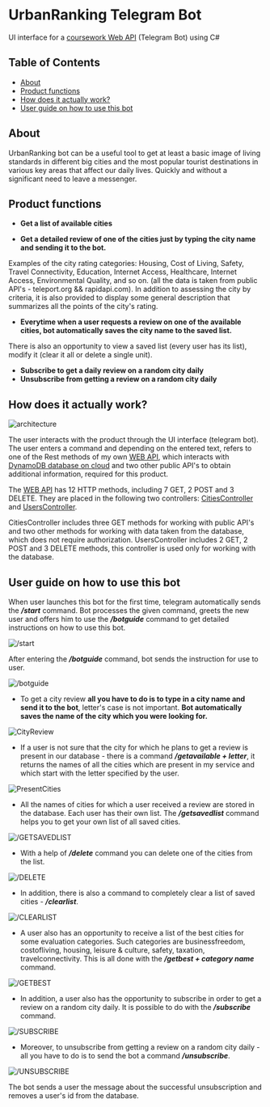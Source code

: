 # UrbanRanking Telegram Bot
UI interface for a [coursework Web API](https://github.com/ddanny165/UrbanRankingApi) (Telegram Bot) using C#
## Table of Contents
- [About](https://github.com/ddanny165/UrbanRankingTelegBot#about)
- [Product functions](https://github.com/ddanny165/UrbanRankingTelegBot#product-functions)
- [How does it actually work?](https://github.com/ddanny165/UrbanRankingTelegBot#how-does-it-actually-work)
- [User guide on how to use this bot](https://github.com/ddanny165/UrbanRankingTelegBot#user-guide-on-how-to-use-this-bot)

## About
UrbanRanking bot can be a useful tool to get at least a basic image of living standards in different big cities and the most popular tourist destinations in various key areas that affect our daily lives. Quickly and without a significant need to leave a messenger.

## Product functions
- **Get a list of available cities**

- **Get a detailed review of one of the cities just by typing the city name and sending it to the bot.**

Examples of the city rating categories: Housing, Cost of Living, Safety, Travel Connectivity, Education, Internet Access, Healthcare, Internet Access, Environmental Quality, and so on. (all the data is taken from public API's - teleport.org && rapidapi.com). In addition to assessing the city by criteria, it is also provided to display some general description that summarizes all the points of the city's rating.

- **Everytime when a user requests a review on one of the available cities, bot automatically saves the city name to the saved list.**

There is also an opportunity to view a saved list (every user has its list), modify it (clear it all or delete a single unit).

- **Subscribe to get a daily review on a random city daily**
- **Unsubscribe from getting a review on a random city daily**

## How does it actually work?
![architecture](https://github.com/ddanny165/pictures/blob/main/arc.jpg)

The user interacts with the product through the UI interface (telegram bot). The user enters a command and depending on the entered text, refers to one of the Rest methods of my own [WEB API](https://github.com/ddanny165/UrbanRankingApi), which interacts with [DynamoDB database on cloud](https://aws.amazon.com/dynamodb/) and two other public API's to obtain additional information, required for this product.

  The [WEB API](https://github.com/ddanny165/UrbanRankingApi) has 12 HTTP methods, including 7 GET, 2 POST and 3 DELETE. They are placed in the following two controllers: [CitiesController](https://github.com/ddanny165/UrbanRankingApi/blob/main/UrbanRankingAPI/Controllers/CitiesController.cs) and [UsersController](https://github.com/ddanny165/UrbanRankingApi/blob/main/UrbanRankingAPI/Controllers/UsersController.cs).

  CitiesController includes three GET methods for working with public API's and two other methods for working with data taken from the database, which does not require authorization. UsersController includes 2 GET, 2 POST and 3 DELETE methods, this controller is used only for working with the database.
  
## User guide on how to use this bot

When user launches this bot for the first time, telegram automatically sends the ***/start*** command. Bot processes the given command, greets the new user and offers him to use the ***/botguide*** command to get detailed instructions on how to use this bot.

![/start](https://github.com/ddanny165/pictures/blob/main/ins1.jpg)

After entering the ***/botguide*** command, bot sends the instruction for use to user. 

![/botguide](https://github.com/ddanny165/pictures/blob/main/imageedit_1_9738707193.png)



- To get a city review **all you have to do is to type in a city name and send it to the bot**, letter's case is not important. **Bot automatically saves the name of the city which you were looking for.** 

![CityReview](https://github.com/ddanny165/pictures/blob/main/photo_2021-07-03_17-47-09.jpg)



- If a user is not sure that the city for which he plans to get a review is present in our database - there is a command ***/getavailable + letter***, it returns the names of all the cities which are present in my service and which start with the letter specified by the user.

![PresentCities](https://github.com/ddanny165/pictures/blob/main/ins6.jpg)



- All the names of cities for which a user received a review are stored in the database. Each user has their own list. The ***/getsavedlist*** command helps you to get your own list of all saved cities.

![/GETSAVEDLIST](https://github.com/ddanny165/pictures/blob/main/ins7.jpg)



- With a help of ***/delete*** command you can delete one of the cities from the list.

![/DELETE](https://github.com/ddanny165/pictures/blob/main/ins8.jpg)



- In addition, there is also a command to completely clear a list of saved cities - ***/clearlist***.

![/CLEARLIST](https://github.com/ddanny165/pictures/blob/main/ins9.jpg)



- A user also has an opportunity to receive a list of the best cities for some evaluation categories. Such categories are businessfreedom, costofliving, housing, leisure & culture, safety, taxation, travelconnectivity. This is all done with the ***/getbest + category name*** command.

![/GETBEST](https://github.com/ddanny165/pictures/blob/main/ins10.jpg)


- In addition, a user also has the opportunity to subscribe in order to get a review on a random city daily. It is possible to do with the ***/subscribe*** command.

![/SUBSCRIBE](https://github.com/ddanny165/pictures/blob/main/ins11.jpg)



- Moreover, to unsubscribe from getting a review on a random city daily - all you have to do is to send the bot a command ***/unsubscribe***.

![/UNSUBSCRIBE](https://github.com/ddanny165/pictures/blob/main/ins12.jpg)

The bot sends a user the message about the successful unsubscription and removes a user's id from the database.
